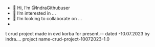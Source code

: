- 👋 Hi, I’m @IndraGithubuser
- 👀 I’m interested in ...
- 💞️ I’m looking to collaborate on ...
- 

<!---
IndraGithubuser/IndraGithubuser is a ✨ special ✨ repository because its `README.md` (this file) appears on your GitHub profile.
You can click the Preview link to take a look at your changes.
--->
t crud project made in evd korba for present.--
dated -10.07.2023 by indra....
project name-crud-project-10072023-1.0


